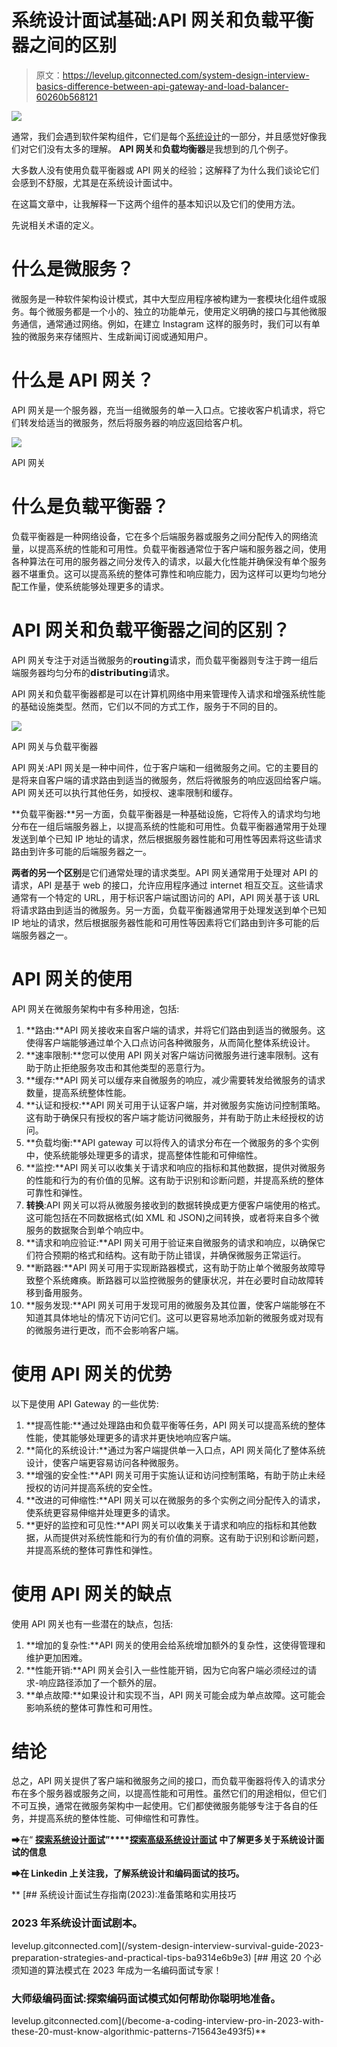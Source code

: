# 系统设计面试基础:API 网关和负载平衡器之间的区别

> 原文：<https://levelup.gitconnected.com/system-design-interview-basics-difference-between-api-gateway-and-load-balancer-60260b568121>

![](img/2712c3cbfa7cfde3dd87a1d64f357909.png)

通常，我们会遇到软件架构组件，它们是每个[系统设计](/system-design-interview-survival-guide-2023-preparation-strategies-and-practical-tips-ba9314e6b9e3)的一部分，并且感觉好像我们对它们没有太多的理解。 **API 网关**和**负载均衡器**是我想到的几个例子。

大多数人没有使用负载平衡器或 API 网关的经验；这解释了为什么我们谈论它们会感到不舒服，尤其是在系统设计面试中。

在这篇文章中，让我解释一下这两个组件的基本知识以及它们的使用方法。

先说相关术语的定义。

# 什么是微服务？

微服务是一种软件架构设计模式，其中大型应用程序被构建为一套模块化组件或服务。每个微服务都是一个小的、独立的功能单元，使用定义明确的接口与其他微服务通信，通常通过网络。例如，在建立 Instagram 这样的服务时，我们可以有单独的微服务来存储照片、生成新闻订阅或通知用户。

# 什么是 API 网关？

API 网关是一个服务器，充当一组微服务的单一入口点。它接收客户机请求，将它们转发给适当的微服务，然后将服务器的响应返回给客户机。

![](img/24ad63baab392a34db494eaebd53612e.png)

API 网关

# 什么是负载平衡器？

负载平衡器是一种网络设备，它在多个后端服务器或服务之间分配传入的网络流量，以提高系统的性能和可用性。负载平衡器通常位于客户端和服务器之间，使用各种算法在可用的服务器之间分发传入的请求，以最大化性能并确保没有单个服务器不堪重负。这可以提高系统的整体可靠性和响应能力，因为这样可以更均匀地分配工作量，使系统能够处理更多的请求。

# API 网关和负载平衡器之间的区别？

API 网关专注于对适当微服务的𝗿𝗼𝘂𝘁𝗶𝗻𝗴请求，而负载平衡器则专注于跨一组后端服务器均匀分布的𝗱𝗶𝘀𝘁𝗿𝗶𝗯𝘂𝘁𝗶𝗻𝗴请求。

API 网关和负载平衡器都是可以在计算机网络中用来管理传入请求和增强系统性能的基础设施类型。然而，它们以不同的方式工作，服务于不同的目的。

![](img/abcfee3561e5f92cfe68d350a30b7ad1.png)

API 网关与负载平衡器

API 网关:API 网关是一种中间件，位于客户端和一组微服务之间。它的主要目的是将来自客户端的请求路由到适当的微服务，然后将微服务的响应返回给客户端。API 网关还可以执行其他任务，如授权、速率限制和缓存。

**负载平衡器:**另一方面，负载平衡器是一种基础设施，它将传入的请求均匀地分布在一组后端服务器上，以提高系统的性能和可用性。负载平衡器通常用于处理发送到单个已知 IP 地址的请求，然后根据服务器性能和可用性等因素将这些请求路由到许多可能的后端服务器之一。

**两者的另一个区别**是它们通常处理的请求类型。API 网关通常用于处理对 API 的请求，API 是基于 web 的接口，允许应用程序通过 internet 相互交互。这些请求通常有一个特定的 URL，用于标识客户端试图访问的 API，API 网关基于该 URL 将请求路由到适当的微服务。另一方面，负载平衡器通常用于处理发送到单个已知 IP 地址的请求，然后根据服务器性能和可用性等因素将它们路由到许多可能的后端服务器之一。

# API 网关的使用

API 网关在微服务架构中有多种用途，包括:

1.  **路由:**API 网关接收来自客户端的请求，并将它们路由到适当的微服务。这使得客户端能够通过单个入口点访问各种微服务，从而简化整体系统设计。
2.  **速率限制:**您可以使用 API 网关对客户端访问微服务进行速率限制。这有助于防止拒绝服务攻击和其他类型的恶意行为。
3.  **缓存:**API 网关可以缓存来自微服务的响应，减少需要转发给微服务的请求数量，提高系统整体性能。
4.  **认证和授权:**API 网关可用于认证客户端，并对微服务实施访问控制策略。这有助于确保只有授权的客户端才能访问微服务，并有助于防止未经授权的访问。
5.  **负载均衡:**API gateway 可以将传入的请求分布在一个微服务的多个实例中，使系统能够处理更多的请求，提高整体性能和可伸缩性。
6.  **监控:**API 网关可以收集关于请求和响应的指标和其他数据，提供对微服务的性能和行为的有价值的见解。这有助于识别和诊断问题，并提高系统的整体可靠性和弹性。
7.  **转换**:API 网关可以将从微服务接收到的数据转换成更方便客户端使用的格式。这可能包括在不同数据格式(如 XML 和 JSON)之间转换，或者将来自多个微服务的数据聚合到单个响应中。
8.  **请求和响应验证:**API 网关可用于验证来自微服务的请求和响应，以确保它们符合预期的格式和结构。这有助于防止错误，并确保微服务正常运行。
9.  **断路器:**API 网关可用于实现断路器模式，这有助于防止单个微服务故障导致整个系统瘫痪。断路器可以监控微服务的健康状况，并在必要时自动故障转移到备用服务。
10.  **服务发现:**API 网关可用于发现可用的微服务及其位置，使客户端能够在不知道其具体地址的情况下访问它们。这可以更容易地添加新的微服务或对现有的微服务进行更改，而不会影响客户端。

# 使用 API 网关的优势

以下是使用 API Gateway 的一些优势:

1.  **提高性能:**通过处理路由和负载平衡等任务，API 网关可以提高系统的整体性能，使其能够处理更多的请求并更快地响应客户端。
2.  **简化的系统设计:**通过为客户端提供单一入口点，API 网关简化了整体系统设计，使客户端更容易访问各种微服务。
3.  **增强的安全性:**API 网关可用于实施认证和访问控制策略，有助于防止未经授权的访问并提高系统的安全性。
4.  **改进的可伸缩性:**API 网关可以在微服务的多个实例之间分配传入的请求，使系统更容易伸缩并处理更多的请求。
5.  **更好的监控和可见性:**API 网关可以收集关于请求和响应的指标和其他数据，从而提供对系统性能和行为的有价值的洞察。这有助于识别和诊断问题，并提高系统的整体可靠性和弹性。

# 使用 API 网关的缺点

使用 API 网关也有一些潜在的缺点，包括:

1.  **增加的复杂性:**API 网关的使用会给系统增加额外的复杂性，这使得管理和维护更加困难。
2.  **性能开销:**API 网关会引入一些性能开销，因为它向客户端必须经过的请求-响应路径添加了一个额外的层。
3.  **单点故障:**如果设计和实现不当，API 网关可能会成为单点故障。这可能会影响系统的整体可靠性和可用性。

# 结论

总之，API 网关提供了客户端和微服务之间的接口，而负载平衡器将传入的请求分布在多个服务器或服务之间，以提高性能和可用性。虽然它们的用途相似，但它们不可互换，通常在微服务架构中一起使用。它们都使微服务能够专注于各自的任务，并提高系统的整体性能、可伸缩性和可靠性。

➡在“ [**探索系统设计面试**](https://www.designgurus.io/course/grokking-the-system-design-interview)**”****[**探索高级系统设计面试**](https://www.designgurus.io/course/grokking-the-advanced-system-design-interview) 中了解更多关于系统设计面试的信息**

**➡在 Linkedin 上关注我，了解系统设计和编码面试的技巧。**

**[](/system-design-interview-survival-guide-2023-preparation-strategies-and-practical-tips-ba9314e6b9e3) [## 系统设计面试生存指南(2023):准备策略和实用技巧

### 2023 年系统设计面试剧本。

levelup.gitconnected.com](/system-design-interview-survival-guide-2023-preparation-strategies-and-practical-tips-ba9314e6b9e3) [](/become-a-coding-interview-pro-in-2023-with-these-20-must-know-algorithmic-patterns-715643e493f5) [## 用这 20 个必须知道的算法模式在 2023 年成为一名编码面试专家！

### 大师级编码面试:探索编码面试模式如何帮助你聪明地准备。

levelup.gitconnected.com](/become-a-coding-interview-pro-in-2023-with-these-20-must-know-algorithmic-patterns-715643e493f5)**